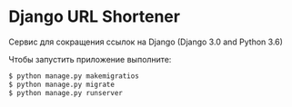 # Django URL Shortener

Сервис для сокращения ссылок на Django
(Django 3.0 and Python 3.6)

Чтобы запустить приложение выполните:

```bash
$ python manage.py makemigratios 
$ python manage.py migrate
$ python manage.py runserver
```
